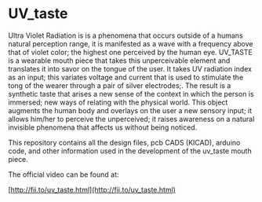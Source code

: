 UV_taste
========

Ultra Violet Radiation is is a phenomena that occurs outside of a humans natural perception range, it is manifested as a wave with a frequency  above  that of violet color; the highest one perceived by the human eye. UV_TASTE is a wearable mouth piece that takes this unperceivable element and translates it into savor on the tongue of the user. It takes UV radiation index as an input; this variates voltage and current that  is used to stimulate the tong of the wearer through a pair of silver electrodes;. The result is a synthetic taste that arises a new sense of the context in which the person is immersed; new ways of relating with the physical world. This object augments the human body and overlays on the user a new sensory input; it allows him/her to perceive the unperceived; it raises awareness on a natural invisible phenomena that affects us without being noticed.

This repository contains all the design files, pcb CADS (KICAD), arduino code, and other information used in the development of the uv_taste mouth piece. 

The official video can be found at: 

[http://fii.to/uv_taste.html](http://fii.to/uv_taste.html)

